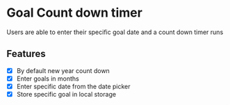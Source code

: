 # Goal Count down timer

Users are able to enter their specific goal date and a count down timer runs

## Features

- [x] By default new year count down
- [x] Enter goals in months
- [x] Enter specific date from the date picker
- [x] Store specific goal in local storage